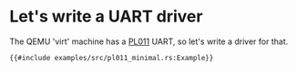 # Let's write a UART driver

The QEMU 'virt' machine has a [PL011][1] UART, so let's write a driver for that.

```rust,editable,compile_fail
{{#include examples/src/pl011_minimal.rs:Example}}
```

[1]: https://developer.arm.com/documentation/ddi0183/g
